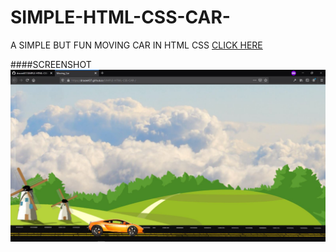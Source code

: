 # SIMPLE-HTML-CSS-CAR-
A SIMPLE BUT FUN MOVING CAR IN HTML CSS
[CLICK HERE](https://draceel07.github.io/SIMPLE-HTML-CSS-CAR-/)

####SCREENSHOT
<img src="Capture.JPG">
